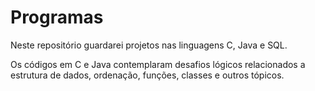 # Programas

Neste repositório guardarei projetos nas linguagens C, Java e SQL.

Os códigos em C e Java contemplaram desafios lógicos relacionados
a estrutura de dados, ordenação, funções, classes e outros tópicos.
